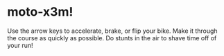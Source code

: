 # moto-x3m!
Use the arrow keys to accelerate, brake, or flip your bike. Make it through the course as quickly as possible. Do stunts in the air to shave time off of your run!
